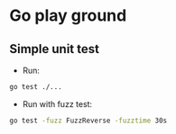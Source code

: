 # Go play ground

## Simple unit test

- Run:

```sh
go test ./...
```

- Run with fuzz test:

```sh
go test -fuzz FuzzReverse -fuzztime 30s
```
